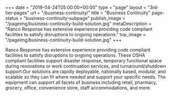+++
date = "2019-04-24T05:00:00+00:00"
type = "page"
layout = "3rd-tier-pages"
url = "/business-continuity/"
title = "Business Continuity"
page-status = "business-continuity-subpage"
publish_image = "/pageimg/business-continuity-build-solution.jpg"
metaDescription = "Ranco Response has extensive experience providing code compliant facilities to satisfy disruptions to ongoing operations."
top_image = "/pageimg/business-continuity-build-solution.jpg"
+++

Ranco Response has extensive experience providing code compliant facilities to satisfy disruptions to ongoing operations. These OSHA compliant facilities support disaster response, temporary functional space during renovations or work continuation services, and turnaround/shutdown support.Our solutions are rapidly deployable, nationally based, modular, and scalable so they can fit where needed and support your specific needs. The equipment can support all facets of business including retail, pharmacy, grocery, office, convenience store, staff accommodations, and more.